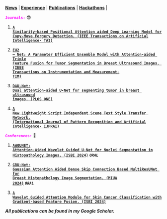 <link rel="stylesheet" href="style.css">

**[News](news.md)** | **[Experience](experience.md)** | **[Publications](publications.md)** | **[Hackathons](hackathons.md)** |

**<code style="color: fuchsia">Journals:</code>** 😎
1. [**<code style="color: #222">A Similarity-based Positional Attention aided Deep Learning Model for Copy-Move Forgery Detection. (IEEE Transactions on Artificial Intelligence- TAI)</code>**](https://ieeexplore.ieee.org/abstract/document/10478450)

2. [**<code style="color: #222">EU2 – Net: A Parameter Efficient Ensemble Model with Attention-aided Triple Feature Fusion for Tumor Segmentation in Breast Ultrasound Images. (IEEE Transactions on Instrumentation and Measurement- TIM)</code>**](https://ieeexplore.ieee.org/abstract/document/10579896)
   
3. [**<code style="color: #222">DAU-Net: Dual attention-aided U-Net for segmenting tumor in breast ultrasound images. (PLOS ONE)</code>**](https://journals.plos.org/plosone/article?id=10.1371/journal.pone.0303670)
   
4. [**<code style="color: #222">A New Lightweight Script Independent Scene Text Style Transfer Network. (International Journal of Pattern Recognition and Artificial Intelligence- IJPRAI)</code>**](https://www.worldscientific.com/doi/abs/10.1142/S0218001423530038)

**<code style="color: fuchsia">Conferences:</code>** 😬
1. [**<code style="color: #222">AWGUNET: Attention-Aided Wavelet Guided U-Net for Nuclei Segmentation in Histopathology Images. (ISBI 2024)</code>**](https://arxiv.org/abs/2406.08425) ***<code style="color: ##FC465B">ORAL</code>***

2. [**<code style="color: #222">GRU-Net: Gaussian Attention Aided Dense Skip Connection Based MultiResUNet for Breast Histopathology Image Segmentation. (MIUA 2024)</code>**](https://link.springer.com/chapter/10.1007/978-3-031-66955-2_21) ***<code style="color: ##FC465B">ORAL</code>***
  
3. [**<code style="color: #222">A Wavelet Guided Attention Module for Skin Cancer Classification with Gradient-based Feature Fusion. (ISBI 2024)</code>**](https://arxiv.org/abs/2406.15128) 

***All publications can be found in my Google Scholar.***
